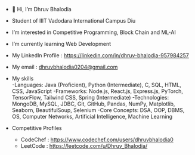 - 👋 Hi, I’m Dhruv Bhalodia
- Student of IIIT Vadodara International Campus Diu
- I’m interested in Competitive Programming, Block Chain and ML-AI
- I’m currently learning Web Development

- My LinkedIn Profile : https://linkedin.com/in/dhruv-bhalodia-957984257
- My email : dhruvbhalodia0204@gmail.com

- My skills  
   -Languages: Java (Proficient), Python (Intermediate), C, SQL, HTML, CSS, JavaScript
   -Frameworks: Node.js, React.js, Express.js, PyTorch, TensorFlow, Tailwind CSS, Spring (Intermediate)
   -Technologies: MongoDB, MySQL, JDBC, Git, GitHub, Pandas, NumPy, Matplotlib, Seaborn, BeautifulSoup, Selenium
   -Core Concepts: DSA, OOP, DBMS, OS, Computer Networks, Artificial Intelligence, Machine Learning


- Competitive Profiles
    - CodeChef : https://www.codechef.com/users/dhruvbhalodia0
    - LeetCode : https://leetcode.com/u/Dhruv_Bhalodia/
